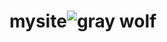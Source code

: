 # mysite![gray wolf](https://user-images.githubusercontent.com/118593810/202843665-477a35f7-fdfc-4645-9272-a31437a7aa14.png)
